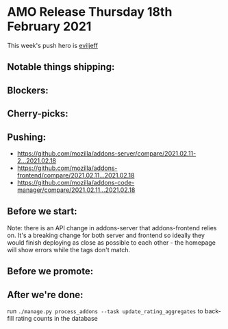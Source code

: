 # AMO Release Thursday 18th February 2021

This week's push hero is [eviljeff](https://github.com/eviljeff)

## Notable things shipping:

## Blockers:

## Cherry-picks:

## Pushing:

- https://github.com/mozilla/addons-server/compare/2021.02.11-2...2021.02.18
- https://github.com/mozilla/addons-frontend/compare/2021.02.11...2021.02.18
- https://github.com/mozilla/addons-code-manager/compare/2021.02.11...2021.02.18

## Before we start:
Note: there is an API change in addons-server that addons-frontend relies on.  It's a breaking change for both server and frontend so ideally they would finish deploying as close as possible to each other - the homepage will show errors while the tags don't match.

## Before we promote:

## After we're done:
run `./manage.py process_addons --task update_rating_aggregates` to back-fill rating counts in the database
